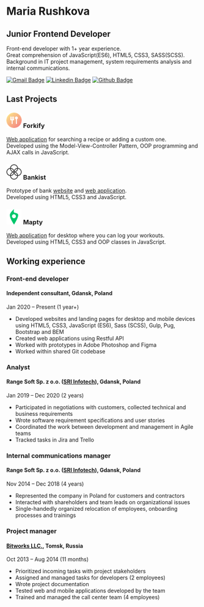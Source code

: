 # Maria Rushkova 
## Junior Frontend Developer
Front-end developer with 1+ year experience.  
Great comprehension of JavaScript(ES6), HTML5, CSS3, SASS(SCSS).  
Background in IT project management, system requirements analysis and internal communications.  
 
[![Gmail Badge](https://img.shields.io/badge/-Gmail-BB001B?style=flat-square&logo=Gmail&logoColor=white)](mailto:maryrushkova@gmail.com)
[![Linkedin Badge](https://img.shields.io/badge/-LinkedIn-0e76a8?style=flat-square&logo=Linkedin&logoColor=white)](https://www.linkedin.com/in/maria-rushkova/)
[![Github Badge](https://img.shields.io/badge/-Github-333?style=flat-square&logo=Github&logoColor=f5f5f5)](https://github.com/mrushkova) 


## Last Projects

### ![](https://github.com/mrushkova/forkify/blob/master/src/img/favicon-s.png) Forkify
[Web application](https://mrushkova.github.io/forkify/) for searching a recipe or adding a custom one.   
Developed using the Model-View-Controller Pattern, OOP programming and AJAX calls in JavaScript. 

### ![](https://github.com/mrushkova/bankist-app/blob/master/img/logo-icon-s.png) Bankist 
Prototype of bank [website](https://mrushkova.github.io/bankist-app/) and [web application](https://mrushkova.github.io/bankist-app/app.html).  
Developed using HTML5, CSS3 and JavaScript. 

### ![](https://github.com/mrushkova/mapty/blob/master/icon-s.png) Mapty 
[Web application](https://mrushkova.github.io/mapty/) for desktop where you can log your workouts.  
Developed using HTML5, CSS3 and OOP classes in JavaScript.
 
## Working experience

### Front-end developer 
#### Independent consultant, Gdansk, Poland
Jan 2020 – Present (1 year+) 
- Developed websites and landing pages for desktop and mobile devices using HTML5, CSS3, JavaScript (ES6), Sass (SCSS), Gulp, Pug, Bootstrap and BEM
- Created web applications using Restful API
- Worked with prototypes in Adobe Photoshop and Figma
- Worked within shared Git codebase

### Analyst
#### Range Soft Sp. z o.o. ([SRI Infotech](https://sriinfotech.com/about-us/)), Gdansk, Poland
Jan 2019 – Dec 2020 (2 years) 
- Participated in negotiations with customers, collected technical and business requirements 
- Wrote software requirement specifications and user stories
- Coordinated the work between development and management in Agile teams
- Tracked tasks in Jira and Trello 

### Internal communications manager 
#### Range Soft Sp. z o.o. ([SRI Infotech](https://sriinfotech.com/about-us/)), Gdansk, Poland
Nov 2014 – Dec 2018 (4 years)  
- Represented the company in Poland for customers and contractors
- Interacted with shareholders and team leads on organizational issues 
- Single-handedly organized relocation of employees, onboarding processes and trainings  

### Project manager 
#### [Bitworks LLC.](https://bitworks.software/en/), Tomsk, Russia
Oct 2013 – Aug 2014 (11 months) 
- Prioritized incoming tasks with project stakeholders
- Assigned and managed tasks for developers (2 employees)
- Wrote project documentation
- Tested web and mobile applications developed by the team
- Trained and managed the call center team (4 employees) 

